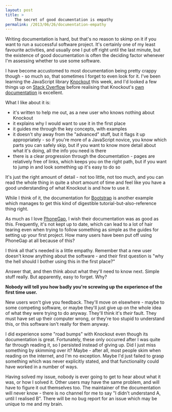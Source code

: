 ```yaml
---
layout: post
title: >
    The secret of good documentation is empathy
permalink: /2013/06/26/documentation-empathy
---
```

Writing documentation is hard, but that's no reason to skimp on it if you want to run a successful software project. It's certainly one of my least favourite activities, and usually one I put off right until the last minute, but the existence of good documentation is often the deciding factor whenever I'm assessing whether to use some software.

I have become accustomed to most documentation being pretty crappy though - so much so, that sometimes I forget to even look for it. I've been learning the JavaScript library <a href="http://knockoutjs.com/">Knockout</a> this week, and I'd looked a few things up on <a href="http://stackoverflow.com">Stack Overflow</a> before realising that Knockout's <a href="http://knockoutjs.com/documentation/introduction.html">own documentation</a> is excellent.

What I like about it is:
<ul>
	<li>it's written to help me out, as a new user who knows nothing about Knockout</li>
	<li>it explains why I would want to use it in the first place</li>
	<li>it guides me through the key concepts, with examples</li>
	<li>it doesn't shy away from the "advanced" stuff, but it flags it up appropriately - so if you're more of a JavaScript novice, you know which parts you can safely skip, but if you want to know more detail about what it's doing, all the info you need is there</li>
	<li>there is a clear progression through the documentation - pages are relatively free of links, which keeps you on the right path, but if you want to jump in and look something up it's easy to do so</li>
</ul>
It's just the right amount of detail - not too little, not too much, and you can read the whole thing in quite a short amount of time and feel like you have a good understanding of what Knockout is and how to use it.

While I think of it, the documentation for <a href="http://twitter.github.io/bootstrap/">Bootstrap</a> is another example which manages to get this kind of digestible tutorial-but-also-reference thing right.

As much as I love <a href="http://phonegap.com/">PhoneGap</a>, I wish their documentation was as good as this. Frequently, it's not kept up to date, which can lead to a lot of hair tearing even when trying to follow something as simple as the guides for setting up your first project. How many users have been put off using PhoneGap at all because of this?

I think all that's needed is a little empathy. Remember that a new user doesn't know anything about the software - and their first question is "why the hell should I bother using this in the first place?"

Answer that, and then think about what they'll need to know next. Simple stuff really. But apparently, easy to forget. Why?

<strong>Nobody will tell you how badly you're screwing up the experience of the first time user.</strong>

New users won't give you feedback. They'll move on elsewhere - maybe to some competing software, or maybe they'll just give up on the whole idea of what they were trying to do anyway. They'll think it's <em>their</em> fault. They must have set up their computer wrong, or they're too stupid to understand this, or this software isn't really for them anyway.

I did experience some "road bumps" with Knockout even though its documentation is great. Fortunately, these only occurred after I was quite far through reading it, so I persisted instead of giving up. Did I just miss something by skimming over it? Maybe - after all, most people skim when reading on the internet, and I'm no exception. Maybe I'd just failed to grasp something which was never explicitly stated, and that functionality could have worked in a number of ways.

Having solved my issue, nobody is ever going to get to hear about what it was, or how I solved it. Other users may have the same problem, and will have to figure it out themselves too. The maintainer of the documentation will never know - there is no channel for me to say "I didn't understand A, until I realised B". There will be no bug report for an issue which may be unique to me and my brain.
